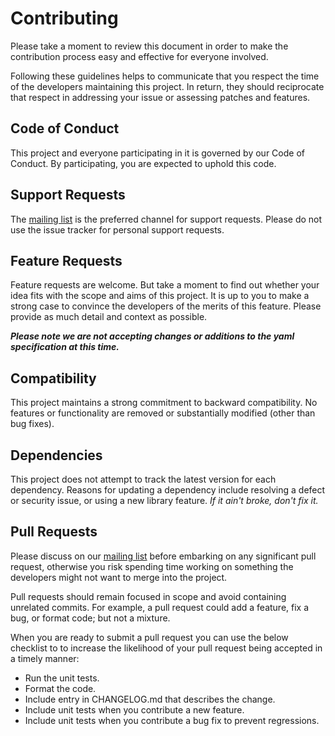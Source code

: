 # Contributing

Please take a moment to review this document in order to make the contribution process easy and effective for everyone involved.

Following these guidelines helps to communicate that you respect the time of the developers maintaining this project. In return, they should reciprocate that respect in addressing your issue or assessing patches and features.

## Code of Conduct

This project and everyone participating in it is governed by our Code of Conduct. By participating, you are expected to uphold this code.

## Support Requests

The [mailing list](https://discourse.drone.io) is the preferred channel for support requests. Please do not use the issue tracker for personal support requests.

## Feature Requests

Feature requests are welcome. But take a moment to find out whether your idea fits with the scope and aims of this project. It is up to you to make a strong case to convince the developers of the merits of this feature. Please provide as much detail and context as possible.

***Please note we are not accepting changes or additions to the yaml specification at this time.***

## Compatibility

This project maintains a strong commitment to backward compatibility. No features or functionality are removed or substantially modified (other than bug fixes).

## Dependencies

This project does not attempt to track the latest version for each dependency. Reasons for updating a dependency include resolving a defect or security issue, or using a new library feature. _If it ain't broke, don't fix it._

## Pull Requests

Please discuss on our [mailing list](https://discourse.drone.io) before embarking on any significant pull request, otherwise you risk spending time working on something the developers might not want to merge into the project.

Pull requests should remain focused in scope and avoid containing unrelated commits. For example, a pull request could add a feature, fix a bug, or format code; but not a mixture.

When you are ready to submit a pull request you can use the below checklist to to increase the likelihood of your pull request being accepted in a timely manner:

- Run the unit tests.
- Format the code.
- Include entry in CHANGELOG.md that describes the change.
- Include unit tests when you contribute a new feature.
- Include unit tests when you contribute a bug fix to prevent regressions.
